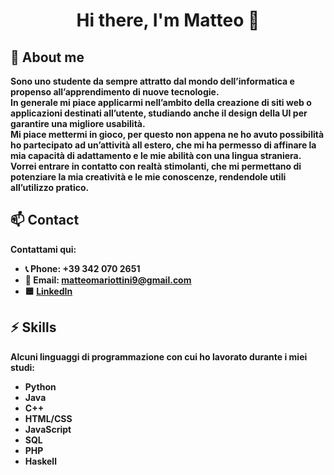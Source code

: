 <p>
  <h1 align="center"><b>Hi there, I'm Matteo 👋</h1>
</p>

## 💭 About me

Sono uno studente da sempre attratto dal mondo dell’informatica e propenso all’apprendimento di nuove tecnologie.  
In generale mi piace applicarmi nell’ambito della creazione di siti web o applicazioni destinati all’utente, studiando anche il design della UI per garantire una migliore usabilità.  
Mi piace mettermi in gioco, per questo non appena ne ho avuto possibilità ho partecipato ad un’attività all estero, che mi ha permesso di affinare la mia capacità di adattamento e le mie abilità con una lingua straniera. Vorrei entrare in contatto con realtà stimolanti, che mi permettano di potenziare la mia creatività e le mie conoscenze, rendendole utili all’utilizzo pratico.

## 📫 Contact

Contattami qui:

- 📞 Phone: +39 342 070 2651
- 📩 Email: matteomariottini9@gmail.com
- 🟦 [LinkedIn](https://linkedin.com/in/matteo-mariottini)

## ⚡ Skills

Alcuni linguaggi di programmazione con cui ho lavorato durante i miei studi:
- Python
- Java
- C++
- HTML/CSS
- JavaScript
- SQL
- PHP
- Haskell


<!--
**mariottini/mariottini** is a ✨ _special_ ✨ repository because its `README.md` (this file) appears on your GitHub profile.

Here are some ideas to get you started:

- 🔭 I’m currently working on ...
- 🌱 I’m currently learning ...
- 👯 I’m looking to collaborate on ...
- 🤔 I’m looking for help with ...
- 💬 Ask me about ...
- 📫 How to reach me: ...
- 😄 Pronouns: ...
- ⚡ Fun fact: ...
-->
